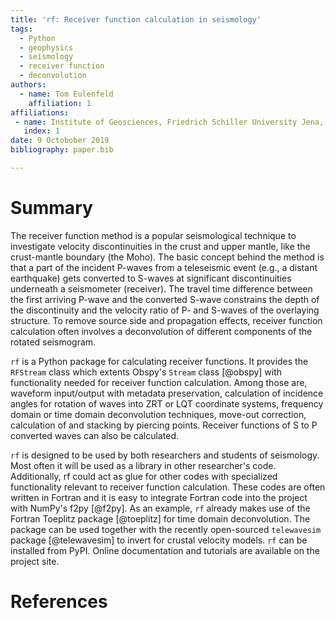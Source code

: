 ```yaml
---
title: 'rf: Receiver function calculation in seismology'
tags:
  - Python
  - geophysics
  - seismology
  - receiver function
  - deconvolution
authors:
  - name: Tom Eulenfeld
    affiliation: 1
affiliations:
 - name: Institute of Geosciences, Friedrich Schiller University Jena, Germany
   index: 1
date: 9 Octobober 2019
bibliography: paper.bib

---
```


# Summary

The receiver function method is a popular seismological technique to investigate velocity
discontinuities in the crust and upper mantle, like the crust-mantle boundary (the Moho). 
The basic concept behind the method is that a part of the incident P-waves from a 
teleseismic event (e.g., a distant earthquake) gets converted to S-waves at significant discontinuities 
underneath a seismometer (receiver).
The travel time difference between the first arriving P-wave and the converted S-wave constrains
the depth of the discontinuity and the velocity ratio of P- and S-waves of the overlaying structure.
To remove source side and propagation effects, receiver function calculation often involves a deconvolution
of different components of the rotated seismogram.

``rf`` is a Python package for calculating receiver functions. It provides the ``RFStream`` class which extents Obspy's
``Stream`` class [@obspy] with functionality needed for receiver function calculation.
Among those are, waveform input/output with metadata preservation,
calculation of incidence angles for rotation of waves into ZRT or LQT coordinate systems,
frequency domain or time domain deconvolution techniques, move-out correction,
calculation of and stacking by piercing points.
Receiver functions of S to P converted waves can also be calculated.

``rf`` is designed to be used by both researchers and students of seismology. Most often it will be used as a library
in other researcher's code. Additionally, rf could act as glue for other codes with specialized functionality
relevant to receiver function calculation. These codes are often written in Fortran
and it is easy to integrate Fortran code into the project with NumPy's f2py [@f2py].
As an example, `rf` already makes use of the Fortran Toeplitz package [@toeplitz] for time domain deconvolution.
The package can be used together with the recently open-sourced `telewavesim` package [@telewavesim]
to invert for crustal velocity models.
`rf` can be installed from PyPI.
Online documentation and tutorials are available on the project site.

# References
